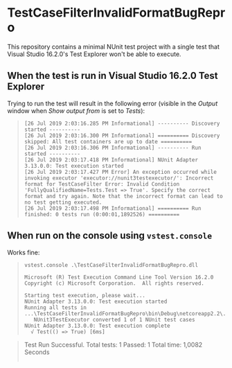 # TestCaseFilterInvalidFormatBugRepro

This repository contains a minimal NUnit test project with a single test that Visual Studio 16.2.0's Test Explorer won't be able to execute.


## When the test is run in Visual Studio 16.2.0 Test Explorer

Trying to run the test will result in the following error (visible in the *Output* window when *Show output from* is set to *Tests*):

> ```
> [26 Jul 2019 2:03:16.285 PM Informational] ---------- Discovery started ----------
> [26 Jul 2019 2:03:16.300 PM Informational] ========== Discovery skipped: All test containers are up to date ==========
> [26 Jul 2019 2:03:16.306 PM Informational] ---------- Run started ----------
> [26 Jul 2019 2:03:17.418 PM Informational] NUnit Adapter 3.13.0.0: Test execution started
> [26 Jul 2019 2:03:17.427 PM Error] An exception occurred while invoking executor 'executor://nunit3testexecutor/': Incorrect format for TestCaseFilter Error: Invalid Condition 'FullyQualifiedName=Tests.Test => True'. Specify the correct format and try again. Note that the incorrect format can lead to no test getting executed.
> [26 Jul 2019 2:03:17.498 PM Informational] ========== Run finished: 0 tests run (0:00:01,1892526) ==========
> ```


## When run on the console using `vstest.console`

Works fine:

> ```
> vstest.console .\TestCaseFilterInvalidFormatBugRepro.dll
> ```
>
> ```
> Microsoft (R) Test Execution Command Line Tool Version 16.2.0
> Copyright (c) Microsoft Corporation.  All rights reserved.
> 
> Starting test execution, please wait...
> NUnit Adapter 3.13.0.0: Test execution started
> Running all tests in ...\TestCaseFilterInvalidFormatBugRepro\bin\Debug\netcoreapp2.2\.\TestCaseFilterInvalidFormatBugRepro.dll
>    NUnit3TestExecutor converted 1 of 1 NUnit test cases
> NUnit Adapter 3.13.0.0: Test execution complete
>   √ Test(() => True) [6ms]

> Test Run Successful.
> Total tests: 1
>      Passed: 1
>  Total time: 1,0082 Seconds
> ```
